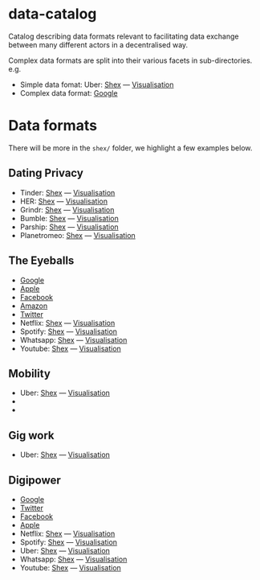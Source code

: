 # data-catalog
Catalog describing data formats relevant to facilitating data exchange between many different actors in a decentralised way. 

Complex data formats are split into their various facets in sub-directories. e.g.
* Simple data fomat: Uber: [Shex](https://github.com/hestiaAI/data-catalog/blob/main/shex/uber.shex) — [Visualisation](http://rdfshape.herokuapp.com/schemaInfo?schemaURL=https%3A%2F%2Fraw.githubusercontent.com%2FhestiaAI%2Fdata-catalog%2Fmain%2Fshex%2Fuber.shex&schemaFormat=ShExC&schemaEngine=ShEx)
* Complex data format: [Google](https://github.com/hestiaAI/data-catalog/blob/main/shex/google/README.md)

# Data formats
There will be more in the `shex/` folder, we highlight a few examples below.

## Dating Privacy
* Tinder: [Shex](https://github.com/hestiaAI/data-catalog/blob/main/shex/tinder.shex) — [Visualisation](http://rdfshape.herokuapp.com/schemaInfo?schemaURL=https%3A%2F%2Fraw.githubusercontent.com%2FhestiaAI%2Fdata-catalog%2Fmain%2Fshex%2Ftinder.shex&schemaFormat=ShExC&schemaEngine=ShEx)
* HER: [Shex](https://github.com/hestiaAI/data-catalog/blob/main/shex/HER.shex) — [Visualisation](http://rdfshape.herokuapp.com/schemaInfo?schemaURL=https%3A%2F%2Fraw.githubusercontent.com%2FhestiaAI%2Fdata-catalog%2Fmain%2Fshex%2FHER.shex&schemaFormat=ShExC&schemaEngine=ShEx)
* Grindr: [Shex](https://github.com/hestiaAI/data-catalog/blob/main/shex/grindr.shex) — [Visualisation](http://rdfshape.herokuapp.com/schemaInfo?schemaURL=https%3A%2F%2Fraw.githubusercontent.com%2FhestiaAI%2Fdata-catalog%2Fmain%2Fshex%2Fgrindr.shex&schemaFormat=ShExC&schemaEngine=ShEx)
* Bumble: [Shex](https://github.com/hestiaAI/data-catalog/blob/main/shex/bumble.shex) — [Visualisation](http://rdfshape.herokuapp.com/schemaInfo?schemaURL=https%3A%2F%2Fraw.githubusercontent.com%2FhestiaAI%2Fdata-catalog%2Fmain%2Fshex%2Fbumble.shex&schemaFormat=ShExC&schemaEngine=ShEx)
* Parship: [Shex](https://github.com/hestiaAI/data-catalog/blob/main/shex/parship.shex) — [Visualisation](http://rdfshape.herokuapp.com/schemaInfo?schemaURL=https%3A%2F%2Fraw.githubusercontent.com%2FhestiaAI%2Fdata-catalog%2Fmain%2Fshex%2Fparship.shex&schemaFormat=ShExC&schemaEngine=ShEx)
* Planetromeo: [Shex](https://github.com/hestiaAI/data-catalog/blob/main/shex/planetromeo.shex) — [Visualisation](http://rdfshape.herokuapp.com/schemaInfo?schemaURL=https%3A%2F%2Fraw.githubusercontent.com%2FhestiaAI%2Fdata-catalog%2Fmain%2Fshex%2Fplanetromeo.shex&schemaFormat=ShExC&schemaEngine=ShEx)


## The Eyeballs
* [Google](https://github.com/hestiaAI/data-catalog/blob/main/shex/google/README.md)
* [Apple](https://github.com/hestiaAI/data-catalog/blob/main/shex/apple/README.md)
* [Facebook](https://github.com/hestiaAI/data-catalog/blob/main/shex/facebook/README.md)
* [Amazon](https://github.com/hestiaAI/data-catalog/blob/main/shex/amazon/README.md)
* [Twitter](https://github.com/hestiaAI/data-catalog/blob/main/shex/twitter/README.md)
* Netflix: [Shex](https://github.com/hestiaAI/data-catalog/blob/main/shex/netflix.shex) — [Visualisation](http://rdfshape.herokuapp.com/schemaInfo?schemaURL=https%3A%2F%2Fraw.githubusercontent.com%2FhestiaAI%2Fdata-catalog%2Fmain%2Fshex%2Fnetflix.shex&schemaFormat=ShExC&schemaEngine=ShEx)
* Spotify: [Shex](https://github.com/hestiaAI/data-catalog/blob/main/shex/spotify.shex) — [Visualisation](http://rdfshape.herokuapp.com/schemaInfo?schemaURL=https%3A%2F%2Fraw.githubusercontent.com%2FhestiaAI%2Fdata-catalog%2Fmain%2Fshex%2Fspotify.shex&schemaFormat=ShExC&schemaEngine=ShEx)
* Whatsapp: [Shex](https://github.com/hestiaAI/data-catalog/blob/main/shex/whatsapp.hex) — [Visualisation](http://rdfshape.herokuapp.com/schemaInfo?schemaURL=https%3A%2F%2Fraw.githubusercontent.com%2FhestiaAI%2Fdata-catalog%2Fmain%2Fshex%2Fwhatsapp.hex&schemaFormat=ShExC&schemaEngine=ShEx)
* Youtube: [Shex](https://github.com/hestiaAI/data-catalog/blob/main/shex/youtube.shex) — [Visualisation](http://rdfshape.herokuapp.com/schemaInfo?schemaURL=https%3A%2F%2Fraw.githubusercontent.com%2FhestiaAI%2Fdata-catalog%2Fmain%2Fshex%2Fyoutube.shex&schemaFormat=ShExC&schemaEngine=ShEx)

## Mobility
* Uber: [Shex](https://github.com/hestiaAI/data-catalog/blob/main/shex/uber.shex) — [Visualisation](http://rdfshape.herokuapp.com/schemaInfo?schemaURL=https%3A%2F%2Fraw.githubusercontent.com%2FhestiaAI%2Fdata-catalog%2Fmain%2Fshex%2Fuber.shex&schemaFormat=ShExC&schemaEngine=ShEx)
*
*

## Gig work
* Uber: [Shex](https://github.com/hestiaAI/data-catalog/blob/main/shex/uber.shex) — [Visualisation](http://rdfshape.herokuapp.com/schemaInfo?schemaURL=https%3A%2F%2Fraw.githubusercontent.com%2FhestiaAI%2Fdata-catalog%2Fmain%2Fshex%2Fuber.shex&schemaFormat=ShExC&schemaEngine=ShEx)

## Digipower
* [Google](https://github.com/hestiaAI/data-catalog/blob/main/shex/google/README.md)
* [Twitter](https://github.com/hestiaAI/data-catalog/blob/main/shex/twitter/README.md)
* [Facebook](https://github.com/hestiaAI/data-catalog/blob/main/shex/facebook/README.md)
* [Apple](https://github.com/hestiaAI/data-catalog/blob/main/shex/apple/README.md)
* Netflix: [Shex](https://github.com/hestiaAI/data-catalog/blob/main/shex/netflix.shex) — [Visualisation](http://rdfshape.herokuapp.com/schemaInfo?schemaURL=https%3A%2F%2Fraw.githubusercontent.com%2FhestiaAI%2Fdata-catalog%2Fmain%2Fshex%2Fnetflix.shex&schemaFormat=ShExC&schemaEngine=ShEx)
* Spotify: [Shex](https://github.com/hestiaAI/data-catalog/blob/main/shex/spotify.shex) — [Visualisation](http://rdfshape.herokuapp.com/schemaInfo?schemaURL=https%3A%2F%2Fraw.githubusercontent.com%2FhestiaAI%2Fdata-catalog%2Fmain%2Fshex%2Fspotify.shex&schemaFormat=ShExC&schemaEngine=ShEx)
* Uber: [Shex](https://github.com/hestiaAI/data-catalog/blob/main/shex/uber.shex) — [Visualisation](http://rdfshape.herokuapp.com/schemaInfo?schemaURL=https%3A%2F%2Fraw.githubusercontent.com%2FhestiaAI%2Fdata-catalog%2Fmain%2Fshex%2Fuber.shex&schemaFormat=ShExC&schemaEngine=ShEx)
* Whatsapp: [Shex](https://github.com/hestiaAI/data-catalog/blob/main/shex/whatsapp.hex) — [Visualisation](http://rdfshape.herokuapp.com/schemaInfo?schemaURL=https%3A%2F%2Fraw.githubusercontent.com%2FhestiaAI%2Fdata-catalog%2Fmain%2Fshex%2Fwhatsapp.hex&schemaFormat=ShExC&schemaEngine=ShEx)
* Youtube: [Shex](https://github.com/hestiaAI/data-catalog/blob/main/shex/youtube.shex) — [Visualisation](http://rdfshape.herokuapp.com/schemaInfo?schemaURL=https%3A%2F%2Fraw.githubusercontent.com%2FhestiaAI%2Fdata-catalog%2Fmain%2Fshex%2Fyoutube.shex&schemaFormat=ShExC&schemaEngine=ShEx)
